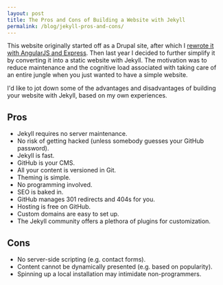 ```yaml
---
layout: post
title: The Pros and Cons of Building a Website with Jekyll
permalink: /blog/jekyll-pros-and-cons/
---
```


This website originally started off as a Drupal site, after which I
[rewrote it with AngularJS and Express](http://ericnish.io/blog/how-i-built-this-website/).
Then last year I decided to further simplify it by converting it into a
static website with Jekyll. The motivation was to reduce maintenance
and the cognitive load associated with taking care of an entire jungle
when you just wanted to have a simple website.

I'd like to jot down some of the advantages and disadvantages of
building your website with Jekyll, based on my own experiences.

## Pros

- Jekyll requires no server maintenance.
- No risk of getting hacked (unless somebody guesses your GitHub password).
- Jekyll is fast.
- GitHub is your CMS.
- All your content is versioned in Git.
- Theming is simple.
- No programming involved.
- SEO is baked in.
- GitHub manages 301 redirects and 404s for you.
- Hosting is free on GitHub.
- Custom domains are easy to set up.
- The Jekyll community offers a plethora of plugins for customization.

## Cons

- No server-side scripting (e.g. contact forms).
- Content cannot be dynamically presented (e.g. based on popularity).
- Spinning up a local installation may intimidate non-programmers.
